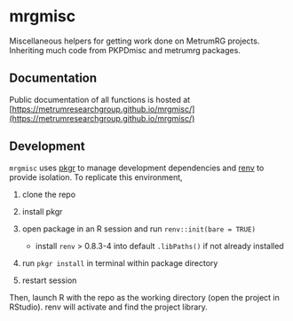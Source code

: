 # mrgmisc
Miscellaneous helpers for getting work done on MetrumRG projects. Inheriting much code from PKPDmisc and metrumrg packages.

## Documentation
Public documentation of all functions is hosted at [https://metrumresearchgroup.github.io/mrgmisc/](https://metrumresearchgroup.github.io/mrgmisc/)

## Development

`mrgmisc` uses [pkgr](https://github.com/metrumresearchgroup/pkgr) to manage
development dependencies and [renv](https://rstudio.github.io/renv/) to
provide isolation. To replicate this environment,

1.  clone the repo

2.  install pkgr

3.  open package in an R session and run `renv::init(bare = TRUE)`

    -   install `renv` \> 0.8.3-4 into default `.libPaths()` if not
        already installed

4.  run `pkgr install` in terminal within package directory

5.  restart session

Then, launch R with the repo as the working directory (open the project
in RStudio). renv will activate and find the project library.

